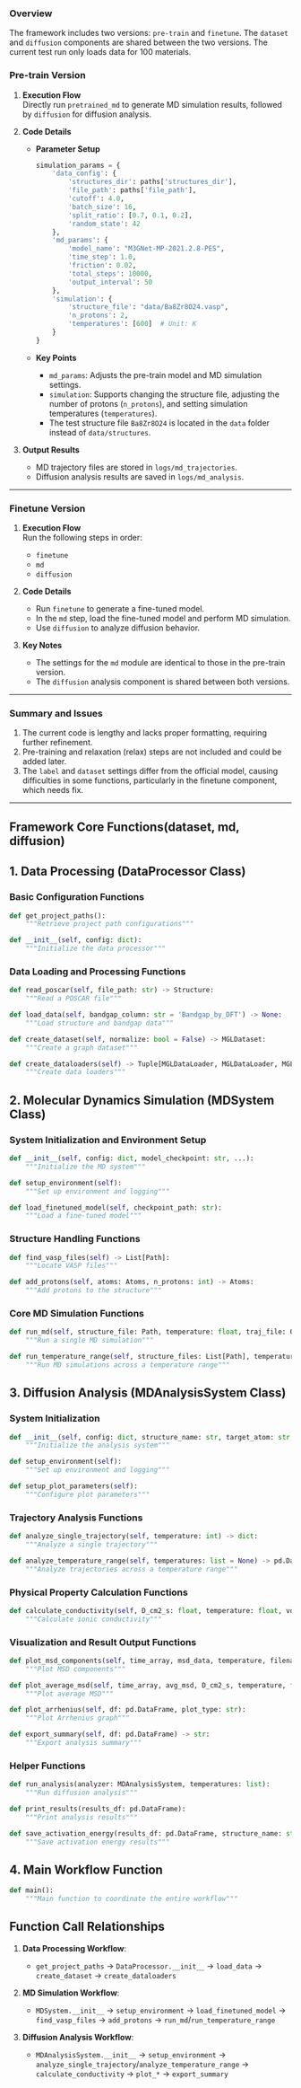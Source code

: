 ### Overview

The framework includes two versions: `pre-train` and `finetune`. The `dataset` and `diffusion` components are shared between the two versions. The current test run only loads data for 100 materials.

### Pre-train Version

1. **Execution Flow**  
   Directly run `pretrained_md` to generate MD simulation results, followed by `diffusion` for diffusion analysis.

2. **Code Details**

   - **Parameter Setup**

     ```python
     simulation_params = {
         'data_config': {
             'structures_dir': paths['structures_dir'],
             'file_path': paths['file_path'],
             'cutoff': 4.0,
             'batch_size': 16,
             'split_ratio': [0.7, 0.1, 0.2],
             'random_state': 42
         },
         'md_params': {
             'model_name': "M3GNet-MP-2021.2.8-PES",
             'time_step': 1.0,
             'friction': 0.02,
             'total_steps': 10000,
             'output_interval': 50
         },
         'simulation': {
             'structure_file': "data/Ba8Zr8O24.vasp",
             'n_protons': 2,
             'temperatures': [600]  # Unit: K
         }
     }
     ```

   - **Key Points**
     - `md_params`: Adjusts the pre-train model and MD simulation settings.
     - `simulation`: Supports changing the structure file, adjusting the number of protons (`n_protons`), and setting simulation temperatures (`temperatures`).
     - The test structure file `Ba8Zr8O24` is located in the `data` folder instead of `data/structures`.

3. **Output Results**
   - MD trajectory files are stored in `logs/md_trajectories`.
   - Diffusion analysis results are saved in `logs/md_analysis`.

---

### Finetune Version

1. **Execution Flow**  
   Run the following steps in order:

   - `finetune`
   - `md`
   - `diffusion`

2. **Code Details**

   - Run `finetune` to generate a fine-tuned model.
   - In the `md` step, load the fine-tuned model and perform MD simulation.
   - Use `diffusion` to analyze diffusion behavior.

3. **Key Notes**
   - The settings for the `md` module are identical to those in the pre-train version.
   - The `diffusion` analysis component is shared between both versions.

---

### Summary and Issues

1. The current code is lengthy and lacks proper formatting, requiring further refinement.
2. Pre-training and relaxation (relax) steps are not included and could be added later.
3. The `label` and `dataset` settings differ from the official model, causing difficulties in some functions, particularly in the finetune component, which needs fix.

---

## Framework Core Functions(dataset, md, diffusion)

## 1. Data Processing (DataProcessor Class)

### Basic Configuration Functions

```python
def get_project_paths():
    """Retrieve project path configurations"""

def __init__(self, config: dict):
    """Initialize the data processor"""
```

### Data Loading and Processing Functions

```python
def read_poscar(self, file_path: str) -> Structure:
    """Read a POSCAR file"""

def load_data(self, bandgap_column: str = 'Bandgap_by_DFT') -> None:
    """Load structure and bandgap data"""

def create_dataset(self, normalize: bool = False) -> MGLDataset:
    """Create a graph dataset"""

def create_dataloaders(self) -> Tuple[MGLDataLoader, MGLDataLoader, MGLDataLoader]:
    """Create data loaders"""
```

## 2. Molecular Dynamics Simulation (MDSystem Class)

### System Initialization and Environment Setup

```python
def __init__(self, config: dict, model_checkpoint: str, ...):
    """Initialize the MD system"""

def setup_environment(self):
    """Set up environment and logging"""

def load_finetuned_model(self, checkpoint_path: str):
    """Load a fine-tuned model"""
```

### Structure Handling Functions

```python
def find_vasp_files(self) -> List[Path]:
    """Locate VASP files"""

def add_protons(self, atoms: Atoms, n_protons: int) -> Atoms:
    """Add protons to the structure"""
```

### Core MD Simulation Functions

```python
def run_md(self, structure_file: Path, temperature: float, traj_file: Optional[Path]) -> str:
    """Run a single MD simulation"""

def run_temperature_range(self, structure_files: List[Path], temperatures: List[float]) -> Dict:
    """Run MD simulations across a temperature range"""
```

## 3. Diffusion Analysis (MDAnalysisSystem Class)

### System Initialization

```python
def __init__(self, config: dict, structure_name: str, target_atom: str, ...):
    """Initialize the analysis system"""

def setup_environment(self):
    """Set up environment and logging"""

def setup_plot_parameters(self):
    """Configure plot parameters"""
```

### Trajectory Analysis Functions

```python
def analyze_single_trajectory(self, temperature: int) -> dict:
    """Analyze a single trajectory"""

def analyze_temperature_range(self, temperatures: list = None) -> pd.DataFrame:
    """Analyze trajectories across a temperature range"""
```

### Physical Property Calculation Functions

```python
def calculate_conductivity(self, D_cm2_s: float, temperature: float, volume_cm3: float, n_carriers: int) -> float:
    """Calculate ionic conductivity"""
```

### Visualization and Result Output Functions

```python
def plot_msd_components(self, time_array, msd_data, temperature, filename):
    """Plot MSD components"""

def plot_average_msd(self, time_array, avg_msd, D_cm2_s, temperature, filename):
    """Plot average MSD"""

def plot_arrhenius(self, df: pd.DataFrame, plot_type: str):
    """Plot Arrhenius graph"""

def export_summary(self, df: pd.DataFrame) -> str:
    """Export analysis summary"""
```

### Helper Functions

```python
def run_analysis(analyzer: MDAnalysisSystem, temperatures: list):
    """Run diffusion analysis"""

def print_results(results_df: pd.DataFrame):
    """Print analysis results"""

def save_activation_energy(results_df: pd.DataFrame, structure_name: str):
    """Save activation energy results"""
```

## 4. Main Workflow Function

```python
def main():
    """Main function to coordinate the entire workflow"""
```

## Function Call Relationships

1. **Data Processing Workflow**:

   - `get_project_paths` → `DataProcessor.__init__` → `load_data` → `create_dataset` → `create_dataloaders`

2. **MD Simulation Workflow**:

   - `MDSystem.__init__` → `setup_environment` → `load_finetuned_model` → `find_vasp_files` → `add_protons` → `run_md`/`run_temperature_range`

3. **Diffusion Analysis Workflow**:
   - `MDAnalysisSystem.__init__` → `setup_environment` → `analyze_single_trajectory`/`analyze_temperature_range` → `calculate_conductivity` → `plot_*` → `export_summary`
